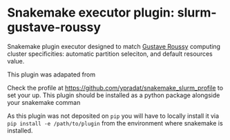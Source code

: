 # Snakemake executor plugin: slurm-gustave-roussy

Snakemake plugin executor designed to match [Gustave Roussy](https://www.gustaveroussy.fr/en) computing cluster
specificities: automatic partition seleciton, and default resources value.

This plugin was adapated from 

Check the profile at <https://github.com/ypradat/snakemake_slurm_profile> to set your up.
This plugin should be installed as a python package alongside your snakemake comman

As this plugin was not deposited on `pip` you will have to locally install it via `pip install -e
/path/to/plugin` from the environment where snakemake is installed.

